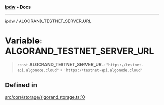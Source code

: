 [**ipdw**](../README.md) • **Docs**

***

[ipdw](../globals.md) / ALGORAND\_TESTNET\_SERVER\_URL

# Variable: ALGORAND\_TESTNET\_SERVER\_URL

> `const` **ALGORAND\_TESTNET\_SERVER\_URL**: `"https://testnet-api.algonode.cloud"` = `'https://testnet-api.algonode.cloud'`

## Defined in

[src/core/storage/algorand.storage.ts:10](https://github.com/ansi-code/ipdw/blob/01fadcc9abca9fbd90e38855b259b101aa727349/src/core/storage/algorand.storage.ts#L10)
